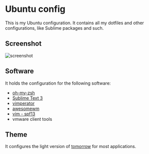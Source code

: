 # Ubuntu config

This is my Ubuntu configuration. It contains all my dotfiles and other configurations, like Sublime packages and such.

## Screenshot

![screenshot](https://raw.githubusercontent.com/pjvds/ubuntu-config/master/screenshot.png)

## Software

It holds the configuration for the following software:

* [oh-my-zsh](https://github.com/robbyrussell/oh-my-zsh)
* [Sublime Text 3](http://www.sublimetext.com/)
* [vimperator](http://www.vimperator.org/vimperator)
* [awesomewm](http://awesome.naquadah.org/)
* [vim - spf13](http://vim.spf13.com/)
* vmware client tools

## Theme

It configures the light version of [tomorrow](https://github.com/ChrisKempson/Tomorrow-Theme) for most applications.
